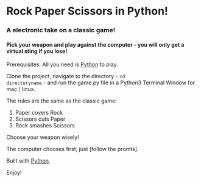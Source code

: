 # Rock Paper Scissors in Python!
### A electronic take on a classic game!
#### Pick your weapon and play against the computer - you will only get a virtual sting if you lose!

Prerequisites: All you need is [Python](https://www.python.org/donwload/releases/3.0) to play.

Clone the project, navigate to the directory - <code>cd directoryname</code> - and run the game.py file in a Python3 Terminal Window for mac / linux.

The rules are the same as the classic game:

1. Paper covers Rock
2. Scissors cuts Paper
3. Rock smashes Scissors

Choose your weapon wisely!

 The computer chooses first; just [follow the promts].

 Built with [Python](https://docs.python.org/3/).

 Enjoy!